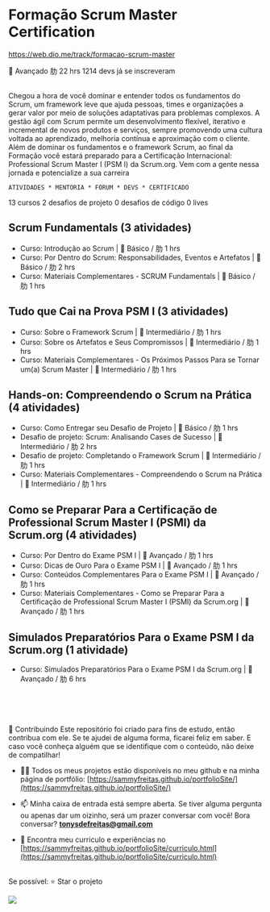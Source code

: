 # Formação Scrum Master Certification
https://web.dio.me/track/formacao-scrum-master

 Avançado
肋 22 hrs
1214 devs já se inscreveram

<br>Chegou a hora de você dominar e entender todos os fundamentos do Scrum, um framework leve que ajuda pessoas, times e organizações a gerar valor por meio de soluções adaptativas para problemas complexos. A gestão ágil com Scrum permite um desenvolvimento flexível, iterativo e incremental de novos produtos e serviços, sempre promovendo uma cultura voltada ao aprendizado, melhoria contínua e aproximação com o cliente. Além de dominar os fundamentos e o framework Scrum, ao final da Formação você estará preparado para a Certificação Internacional: Professional Scrum Master I (PSM I) da Scrum.org. Vem com a gente nessa jornada e potencialize a sua carreira

	ATIVIDADES * MENTORIA * FÓRUM * DEVS * CERTIFICADO

13 cursos
2 desafios de projeto
0 desafios de código
0 lives

## Scrum Fundamentals (3 atividades)
* Curso: Introdução ao Scrum |  Básico / 肋 1 hrs
* Curso: Por Dentro do Scrum: Responsabilidades, Eventos e Artefatos |  Básico / 肋 2 hrs
* Curso: Materiais Complementares - SCRUM Fundamentals |  Básico / 肋 1 hrs

## Tudo que Cai na Prova PSM I (3 atividades) 
* Curso: Sobre o Framework Scrum |  Intermediário / 肋 1 hrs
* Curso: Sobre os Artefatos e Seus Compromissos |  Intermediário / 肋 1 hrs
* Curso: Materiais Complementares - Os Próximos Passos Para se Tornar um(a) Scrum Master |  Intermediário / 肋 1 hrs

## Hands-on: Compreendendo o Scrum na Prática (4 atividades)
* Curso: Como Entregar seu Desafio de Projeto |  Básico / 肋 1 hrs
* Desafio de projeto: Scrum: Analisando Cases de Sucesso |  Intermediário / 肋 2 hrs
* Desafio de projeto: Completando o Framework Scrum |  Intermediário / 肋 1 hrs
* Curso: Materiais Complementares - Compreendendo o Scrum na Prática |  Intermediário / 肋 1 hrs

## Como se Preparar Para a Certificação de Professional Scrum Master I (PSMI) da Scrum.org (4 atividades)
* Curso: Por Dentro do Exame PSM I |  Avançado / 肋 1 hrs
* Curso: Dicas de Ouro Para o Exame PSM I |  Avançado / 肋 1 hrs
* Curso: Conteúdos Complementares Para o Exame PSM I |  Avançado / 肋 1 hrs
* Curso: Materiais Complementares - Como se Preparar Para a Certificação de Professional Scrum Master I (PSMI) da Scrum.org |  Avançado / 肋 1 hrs

## Simulados Preparatórios Para o Exame PSM I da Scrum.org (1 atividade)
* Curso: Simulados Preparatórios Para o Exame PSM I da Scrum.org |  Avançado / 肋 6 hrs

<br><br><br><br>
🤝 Contribuindo Este repositório foi criado para fins de estudo, então contribua com ele. Se te ajudei de alguma forma, ficarei feliz em saber. E caso você conheça alguém que se identifique com o conteúdo, não deixe de compatilhar! 

- 👨‍💻 Todos os meus projetos estão disponíveis no meu github e na minha página de portfólio: [https://sammyfreitas.github.io/portfolioSite/](https://sammyfreitas.github.io/portfolioSite/) 

- 📫 Minha caixa de entrada está sempre aberta. Se tiver alguma pergunta ou apenas dar um oizinho, será um prazer conversar com você! Bora conversar? **tonysdefreitas@gmail.com**

- 📄 Encontra meu curriculo e experiências no [https://sammyfreitas.github.io/portfolioSite/curriculo.html](https://sammyfreitas.github.io/portfolioSite/curriculo.html)


<br>Se possível:  ⭐️ Star o projeto

<img src="https://hermes.digitalinnovation.one/certificates/cover/63E7A27C.jpg">